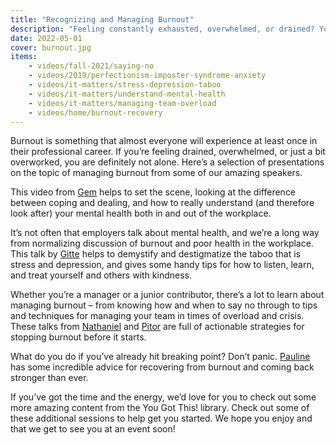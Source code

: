 ```yaml
---
title: "Recognizing and Managing Burnout"
description: "Feeling constantly exhausted, overwhelmed, or drained? You're not alone. Here is our content related to burnout."
date: 2022-05-01
cover: burnout.jpg
items:
    - videos/fall-2021/saying-no
    - videos/2019/perfectionism-imposter-syndrome-anxiety
    - videos/it-matters/stress-depression-taboo
    - videos/it-matters/understand-mental-health
    - videos/it-matters/managing-team-overload
    - videos/home/burnout-recovery
---
```


Burnout is something that almost everyone will experience at least once in their professional career. If you’re feeling drained, overwhelmed, or just a bit overworked, you are definitely not alone. Here’s a selection of presentations on the topic of managing burnout from some of our amazing speakers.

This video from [Gem](/people/gem-hill) helps to set the scene, looking at the difference between coping and dealing, and how to really understand (and therefore look after) your mental health both in and out of the workplace.

<library-item path="videos/it-matters/understand-mental-health"></library-item>

It’s not often that employers talk about mental health, and we’re a long way from normalizing discussion of burnout and poor health in the workplace. This talk by [Gitte](/people/gitte-klitgaard)  helps to demystify and destigmatize the taboo that is stress and depression, and gives some handy tips for how to listen, learn, and treat yourself and others with kindness.

<library-item path="videos/it-matters/stress-depression-taboo"></library-item>

Whether you’re a manager or a junior contributor, there’s a lot to learn about managing burnout – from knowing how and when to say no through to tips and techniques for managing your team in times of overload and crisis. These talks from [Nathaniel](/people/nathaniel-okenwa) and [Pitor](/people/piotr-nabielec) are full of actionable strategies for stopping burnout before it starts.

<library-item path="videos/fall-2021/saying-no" item-class="mb-8"></library-item>
<library-item path="videos/it-matters/managing-team-overload"></library-item>

What do you do if you’ve already hit breaking point? Don’t panic. [Pauline](/people/pauline-narvas) has some incredible advice for recovering from burnout and coming back stronger than ever.

<library-item path="videos/home/burnout-recovery"></library-item>

If you’ve got the time and the energy, we’d love for you to check out some more amazing content from the You Got This! library. Check out some of these additional sessions to help get you started. We hope you enjoy and that we get to see you at an event soon!
